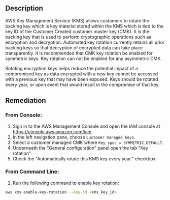 ## Description

AWS Key Management Service (KMS) allows customers to rotate the backing key which is key material stored within the KMS which is tied to the key ID of the Customer Created customer master key (CMK). It is the backing key that is used to perform cryptographic operations such as encryption and decryption. Automated key rotation currently retains all prior backing keys so that decryption of encrypted data can take place transparently. It is recommended that CMK key rotation be enabled for symmetric keys. Key rotation can not be enabled for any asymmetric CMK.

Rotating encryption keys helps reduce the potential impact of a compromised key as data encrypted with a new key cannot be accessed with a previous key that may have been exposed. Keys should be rotated every year, or upon event that would result in the compromise of that key.

## Remediation

### From Console:

1. Sign in to the AWS Management Console and open the IAM console at https://console.aws.amazon.com/iam.
2. In the left navigation pane, choose `Customer managed keys`.
3. Select a customer managed CMK where `Key spec = SYMMETRIC_DEFAULT`.
4. Underneath the "General configuration" panel open the tab "Key rotation".
5. Check the "Automatically rotate this KMS key every year." checkbox.

### From Command Line:

1. Run the following command to enable key rotation:

```bash
aws kms enable-key-rotation --key-id <kms_key_id>
```